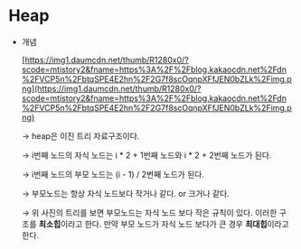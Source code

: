 # Heap

- 개념
    
    [https://img1.daumcdn.net/thumb/R1280x0/?scode=mtistory2&fname=https%3A%2F%2Fblog.kakaocdn.net%2Fdn%2FVCP5n%2FbtqSPE4E2hn%2F2G7f8scOqnpXFfJEN0bZLk%2Fimg.png](https://img1.daumcdn.net/thumb/R1280x0/?scode=mtistory2&fname=https%3A%2F%2Fblog.kakaocdn.net%2Fdn%2FVCP5n%2FbtqSPE4E2hn%2F2G7f8scOqnpXFfJEN0bZLk%2Fimg.png)
    
    → heap은 이진 트리 자료구조이다.
    
    → i번째 노드의 자식 노드는 i * 2 + 1번째 노드와  i * 2 + 2번째 노드가 된다.
    
    → i번째 노드의 부모 노드는 (i - 1) / 2번째 노드가 된다.
    
    → 부모노드는 항상 자식 노드보다 작거나 같다. or 크거나 같다.
    
    → 위 사진의 트리를 보면 부모노드는 자식 노드 보다 작은 규칙이 있다. 이러한 구조를 **최소힙**이라고 한다. 만약 부모 노드가 자식 노드 보다가 큰 경우 **최대힙**이라고 한다.